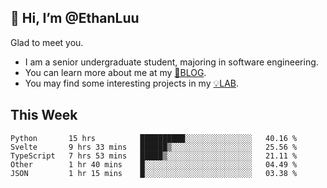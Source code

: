 ## 👋 Hi, I’m @EthanLuu

Glad to meet you.

- I am a senior undergraduate student, majoring in software engineering.
- You can learn more about me at my [📝BLOG](https://blog.ethanloo.cn).
- You may find some interesting projects in my [💡LAB](https://lab.ethanloo.cn).

## This Week
<!--START_SECTION:waka-->
```text
Python       15 hrs          ██████████░░░░░░░░░░░░░░░   40.16 % 
Svelte       9 hrs 33 mins   ██████▒░░░░░░░░░░░░░░░░░░   25.56 % 
TypeScript   7 hrs 53 mins   █████▒░░░░░░░░░░░░░░░░░░░   21.11 % 
Other        1 hr 40 mins    █░░░░░░░░░░░░░░░░░░░░░░░░   04.49 % 
JSON         1 hr 15 mins    █░░░░░░░░░░░░░░░░░░░░░░░░   03.38 % 
```
<!--END_SECTION:waka-->
